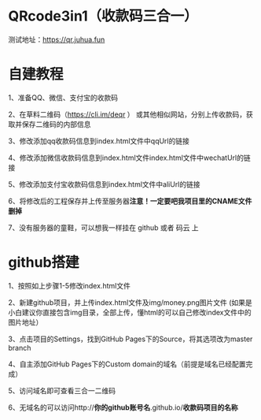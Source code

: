# QRcode3in1（收款码三合一）
测试地址：https://qr.juhua.fun

# 自建教程
1、准备QQ、微信、支付宝的收款码

2、在草料二维码（https://cli.im/deqr ） 或其他相似网站，分别上传收款码，获取并保存二维码的内部信息

3、修改添加qq收款码信息到index.html文件中qqUrl的链接

4、修改添加微信收款码信息到index.html文件index.html文件中wechatUrl的链接

5、修改添加支付宝收款码信息到index.html文件中aliUrl的链接

6、将修改后的工程保存并上传至服务器**注意！一定要吧我项目里的CNAME文件删掉**

7、没有服务器的童鞋，可以想我一样挂在 github 或者 码云 上

# github搭建
1、按照如上步骤1-5修改index.html文件

2、新建github项目，并上传index.html文件及img/money.png图片文件
(如果是小白建议你直接包含img目录，全部上传，懂html的可以自己修改index文件中的图片地址）

3、点击项目的Settings，找到GitHub Pages下的Source，将其选项改为master branch

4、自主添加GitHub Pages下的Custom domain的域名（前提是域名已经配置完成）

5、访问域名即可查看三合一二维码

6、无域名的可以访问http://**你的github账号名**.github.io/**收款码项目的名称**


